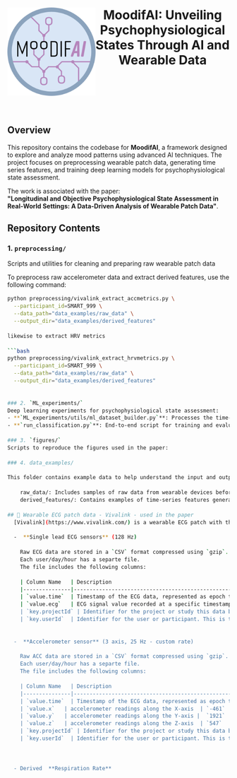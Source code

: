 <h1 align="center">
<img src="logo/moodifAI.jpg" align="left" width="200px"/>
<b> MoodifAI: Unveiling Psychophysiological States Through AI and Wearable Data  </b>
<br clear="left"/>
</h1><br>


## Overview

This repository contains the codebase for **MoodifAI**, a framework designed to explore and analyze mood patterns using advanced AI techniques. The project focuses on preprocessing wearable patch data, generating time series features, and training deep learning models for psychophysiological state assessment.  

The work is associated with the paper:  
**"Longitudinal and Objective Psychophysiological State Assessment in Real-World Settings: A Data-Driven Analysis of Wearable Patch Data"**.  

## Repository Contents  

### 1. `preprocessing/`  
Scripts and utilities for cleaning and preparing raw wearable patch data  

To preprocess raw accelerometer data and extract derived features, use the following command:  

```bash
python preprocessing/vivalink_extract_accmetrics.py \
  --participant_id=SMART_999 \
  --data_path="data_examples/raw_data" \
  --output_dir="data_examples/derived_features"

likewise to extract HRV metrics

```bash
python preprocessing/vivalink_extract_hrvmetrics.py \
  --participant_id=SMART_999 \
  --data_path="data_examples/raw_data" \
  --output_dir="data_examples/derived_features"


### 2. `ML_experiments/`  
Deep learning experiments for psychophysiological state assessment:  
- **`ML_experiments/utils/ml_dataset_builder.py`**: Processes the time-series features generated during preprocessing, formats the data, and saves it as a dataset for use in experiments.
- **`run_classification.py`**: End-to-end script for training and evaluating deep learning models.  

### 3. `figures/`  
Scripts to reproduce the figures used in the paper: 

### 4. data_examples/

This folder contains example data to help understand the input and output formats:

    raw_data/: Includes samples of raw data from wearable devices before preprocessing.
    derived_features/: Contains examples of time-series features generated during preprocessing.

## 💓 Wearable ECG patch data - Vivalink - used in the paper
  [Vivalink](https://www.vivalink.com/) is a wearable ECG patch with the following features:

  -  **Single lead ECG sensors** (128 Hz)

    Raw ECG data are stored in a `CSV` format compressed using `gzip`. 
    Each user/day/hour has a separte file.
    The file includes the following columns:

    | Column Name   | Description                                       | Example                |
    |---------------|---------------------------------------------------|------------------------|
    | `value.time`  | Timestamp of the ECG data, represented as epoch time (milliseconds since 1970).| `1.672110e+12`          |
    | `value.ecg`   | ECG signal value recorded at a specific timestamp. This is a continuous signal, representing the heart's electrical activity. | `0.456`                |
    | `key.projectId` | Identifier for the project or study this data belongs to. | `SMART`                |
    | `key.userId`  | Identifier for the user or participant. This is typically an anonymized ID. | `SMART_999`            |

    
  -  **Accelerometer sensor** (3 axis, 25 Hz - custom rate)

    Raw ACC data are stored in a `CSV` format compressed using `gzip`. 
    Each user/day/hour has a separte file.
    The file includes the following columns:

    | Column Name   | Description                                       | Example                |
    |---------------|---------------------------------------------------|------------------------|
    | `value.time`  | Timestamp of the ECG data, represented as epoch time (milliseconds since 1970).| `1.672110e+12`          |
    | `value.x`   | accelerometer readings along the X-axis  | `-461`                |
    | `value.y`   | accelerometer readings along the Y-axis |  `1921`  |
    | `value.z`   | accelerometer readings along the Z-axis  | `547`  |
    | `key.projectId` | Identifier for the project or study this data belongs to. | `SMART`                |
    | `key.userId`  | Identifier for the user or participant. This is typically an anonymized ID. | `SMART_999`            |



  - Derived  **Respiration Rate**
